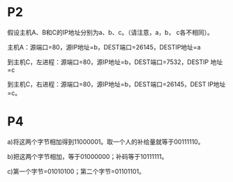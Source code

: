 # P2

假设主机A、B和C的IP地址分别为a、b、c。（请注意，a，b， c各不相同）。

主机A：源端口=80，源IP地址=b，DEST端口=26145，DESTIP地址=a

到主机C，左进程：源端口=80，源IP地址=b，DEST端口=7532，DESTIP 地址=c

到主机C，右进程：源端口=80，源IP地址=b，DEST端口=26145，DEST IP地址=c。

# P4

a)将这两个字节相加得到11000001。取一个人的补给量就等于00111110。

b)把这两个字节相加，等于01000000；补码等于10111111。

c)第一个字节=01010100；第二个字节=01101101。